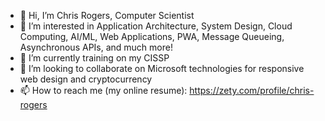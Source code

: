 - 👋 Hi, I’m Chris Rogers, Computer Scientist
- 👀 I’m interested in Application Architecture, System Design, Cloud Computing, AI/ML, Web Applications, PWA, Message Queueing, Asynchronous APIs, and much more!
- 🌱 I’m currently training on my CISSP
- 💞️ I’m looking to collaborate on Microsoft technologies for responsive web design and cryptocurrency
- 📫 How to reach me (my online resume): https://zety.com/profile/chris-rogers

